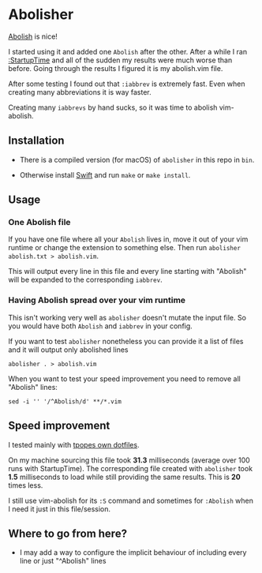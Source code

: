 # Abolisher

[Abolish](https://github.com/tpope/vim-abolish) is nice!

I started using it and added one `Abolish` after the other.
After a while I ran [:StartupTime](https://gihub.com/tweekmonster/startuptime.vim) and all of the sudden my results were much worse than before.
Going through the results I figured it is my abolish.vim file.

After some testing I found out that `:iabbrev` is extremely fast. Even when creating many abbreviations it is way faster.

Creating many `iabbrevs` by hand sucks, so it was time to abolish vim-abolish.

## Installation

* There is a compiled version (for macOS) of `abolisher` in this repo in `bin`.

* Otherwise install [Swift](https://swift.org) and run `make` or `make install`.

## Usage

### One Abolish file

If you have one file where all your `Abolish` lives in, move it out of your vim runtime or change the extension to something else.
Then run `abolisher abolish.txt > abolish.vim`.

This will output every line in this file and every line starting with "Abolish" will be expanded to the corresponding `iabbrev`.

### Having Abolish spread over your vim runtime

This isn't working very well as `abolisher` doesn't mutate the input file. So you would have both `Abolish` and `iabbrev` in your config.

If you want to test `abolisher` nonetheless you can provide it a list of files and it will output only abolished lines

`abolisher . > abolish.vim`

When you want to test your speed improvement you need to remove all "Abolish" lines:

`sed -i '' '/^Abolish/d' **/*.vim`

## Speed improvement

I tested mainly with [tpopes own dotfiles](https://github.com/tpope/tpope/blob/master/.vim/after/plugin/abolish_tpope.vim).

On my machine sourcing this file took **31.3** milliseconds (average over 100 runs with StartupTime).
The corresponding file created with `abolisher` took **1.5** milliseconds to load while still providing the same results.
This is **20** times less.

I still use vim-abolish for its `:S` command and sometimes for `:Abolish` when I need it just in this file/session.

## Where to go from here?

* I may add a way to configure the implicit behaviour of including every line or just "^Abolish" lines
